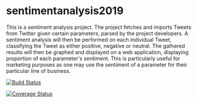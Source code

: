 # sentimentanalysis2019
This is a sentiment analysis project. The project fetches and imports Tweets from Twitter given certain parameters, parsed by the project developers. A sentiment analysis will then be performed on each individual Tweet, classifying the Tweet as either positive, negative or neutral. The gathered results will then be graphed and displayed on a web application, displaying proportion of each parameter's sentiment. This is particularly useful for marketing purposes as one may use the sentiment of a parameter for their particular line of business.

[![Build Status](https://travis-ci.org/nadiasalgado/sentimentanalysis2019.svg?branch=master)](https://travis-ci.org/nadiasalgado/sentimentanalysis2019)

[![Coverage Status](https://coveralls.io/repos/github/nadiasalgado/sentimentanalysis2019/badge.svg?branch=master)](https://coveralls.io/github/nadiasalgado/sentimentanalysis2019?branch=master)
